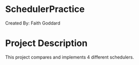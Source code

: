 # SchedulerPractice

Created By: Faith Goddard

# Project Description

This project compares and implements 4 different schedulers.
